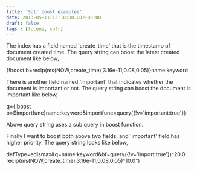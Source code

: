 ```yaml
---
title: 'Solr boost examples'
date: 2013-05-11T13:16:00.002+08:00
draft: false
tags : [lucene, solr]
---
```


The index has a field named 'create_time' that is the timestamp of document created time. The query string can boost the latest created document like below,  
  
{!boost b=recip(ms(NOW,create_time),3.16e-11,0.08,0.05)}name:keyword  
  
There is another field named 'important' that indicates whether the document is important or not. The query string can boost the document is important like below,  
  
q={!boost b=$importfunc}name:keyword&importfunc=query({!v='important:true'})  
  
Above query string uses a sub query in boost function.  
  
Finally I want to boost both above two fields, and 'important' field has higher priority. The query string looks like below,  
  
defType=edismax&q=name:keyword&bf=query({!v='import:true'})^20.0 recip(ms(NOW,create_time),3.16e-11,0.08,0.05)^10.0")